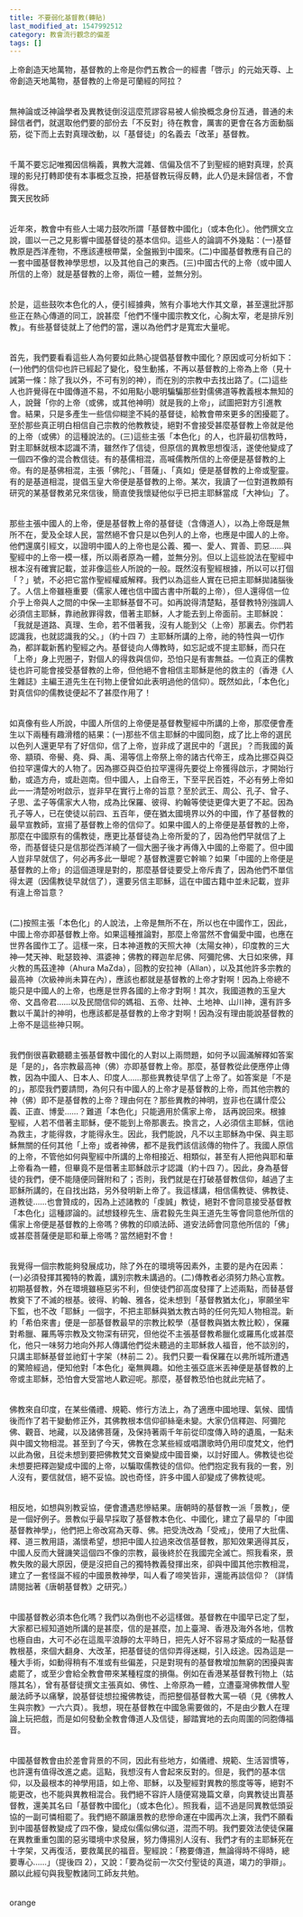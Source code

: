 ```yaml
---
title: 不要弱化基督教(轉貼)
last_modified_at: 1547992512
category: 教會流行觀念的偏差
tags: []
---
```


<p>上帝創造天地萬物，基督教的上帝是你們五教合一的經書「啓示」的元始天尊、上帝創造天地萬物，基督教的上帝是可蘭經的阿拉？<br/><br/><br/>無神論或泛神論學者及異教徒倒沒這麼荒謬容易被人偷換概念身份互通，普通的未歸信者們，就選取他們要的部份去「不反對」待在教會，厲害的更會在各方面動腦筋，從下而上去對真理改動，以「基督徒」的名義去「改革」基督教。<br/><br/><br/>千萬不要忘記唯獨因信稱義，異教大混雜、信偏及信不了到聖經的絕對真理，於真理的影兒打轉即使有本事概念互換，把基督教玩得反轉，此人仍是未歸信者，不會得救。<br/><!--more-->龔天民牧師<br/><br/><br/>近年來，教會中有些人士竭力鼓吹所謂「基督教中國化」（或本色化）。他們撰文立說，圖以一己之見影響中國基督徒的基本信仰。這些人的論調不外幾點：(一)基督教原是西洋產物，不應該連根帶葉，全盤搬到中國來。(二)中國基督教應有自己的一套中國基督教神學思想，以及其他自己的東西。(三)中國古代的上帝（或中國人所信的上帝）就是基督教的上帝，兩位一體，並無分別。 <br/><br/><br/>於是，這些鼓吹本色化的人，便引經據典，煞有介事地大作其文章，甚至還批評那些正在熱心傳道的同工，說甚麼「他們不懂中國宗教文化，心胸太窄，老是排斥別教」。有些基督徒就上了他們的當，還以為他們才是寬宏大量呢。<br/><br/><br/>首先，我們要看看這些人為何要如此熱心提倡基督教中國化？原因或可分析如下：(一)他們的信仰也許已經起了變化，發生動搖，不再以基督教的上帝為上帝（見十誡第一條：除了我以外，不可有別的神），而在別的宗教中去找出路了。(二)這些人也許覺得在中國傳道不易，不如用點小聰明騙騙那些對儒佛道等教義根本無知的人，說聲「你的上帝（或佛，或其他神明）就是我的上帝」，試圖把對方引進教會。結果，只是多產生一些信仰糊塗不純的基督徒，給教會帶來更多的困擾罷了。至於那些真正明白相信自己宗教的他教教徒，絕對不會接受甚麼基督教上帝就是他的上帝（或佛）的這種說法的。(三)這些主張「本色化」的人，也許最初信教時，對主耶穌就根本認識不清，雖然作了信徒，但原信的異教思想復活，遂使他變成了一個四不像的混合教信徒。有的基儒相混，高喊儒教所信的上帝便是基督教的上帝。有的是基佛相混，主張「佛陀」、「菩薩」、「真如」便是基督教的上帝或聖靈。有的是基道相混，提倡玉皇大帝便是基督教的上帝。某次，我讀了一位對道教頗有研究的某基督教弟兄來信後，簡直使我懷疑他似乎已把主耶穌當成「大神仙」了。 <br/><br/><br/>那些主張中國人的上帝，便是基督教上帝的基督徒（含傳道人），以為上帝既是無所不在，愛及全球人民，當然絕不會只是以色列人的上帝，也應是中國人的上帝。他們還廣引經文，以證明中國人的上帝也是公義、獨一、愛人、賞善、罰惡……與聖經中的上帝一模一樣，所以兩者原為一體，並無分別。但以上這些說法在聖經中根本沒有確實記載，並非像這些人所說的一般。既然沒有聖經根據，所以可以打個「？」號，不必把它當作聖經權威解釋。我們以為這些人實在已把主耶穌拋諸腦後了。人信上帝雖極重要（儒家人確也信中國古書中所載的上帝），但人還得信一位介乎上帝與人之間的中保––主耶穌基督不可。如再說得清楚點，基督教特別強調人必須信主耶穌，靠祂赦罪得救，借著主耶穌，人才能去到上帝面前。主耶穌說：「我就是道路、真理、生命，若不借著我，沒有人能到父（上帝）那裏去。你們若認識我，也就認識我的父。」（約十四 7）主耶穌所講的上帝，祂的特性與一切作為，都詳載新舊約聖經之內。基督徒向人傳教時，如忘記或不提主耶穌，而只在「上帝」身上兜圈子，對個人的得救與信仰，恐怕只是有害無益。一位真正的儒教徒也許可能會接受基督教的上帝，但他絕不會相信主耶穌是他的救主的（香港《人生雜誌》主編王道先生在刊物上便曾如此表明過他的信仰）。既然如此，「本色化」對真信仰的儒教徒便起不了甚麼作用了！ <br/><br/><br/>如真像有些人所說，中國人所信的上帝便是基督教聖經中所講的上帝，那麼便會產生以下兩種有趣滑稽的結果：(一)那些不信主耶穌的中國同胞，成了比上帝的選民以色列人還更早有了好信仰，信了上帝，豈非成了選民中的「選民」？而我國的黃帝、顓頊、帝嚳、堯、舜、禹、湯等信上帝祭上帝的諸古代帝王，成為比挪亞與亞伯拉罕還偉大的人物了。因為挪亞與亞伯拉罕還得先要從上帝獲得啟示，才開始行動，或造方舟，或赴迦南。但中國人，上自帝王，下至平民百姓，不必有勞上帝如此一一清楚吩咐啟示，豈非早在實行上帝的旨意？至於武王、周公、孔子、曾子、子思、孟子等儒家大人物，成為比保羅、彼得、約翰等使徒更偉大更了不起。因為孔子等人，已在使徒以前四、五百年，便在猶太國境界以外的中國，作了基督教的最早宣教師，宣揚了基督教上帝的信仰了。如果中國人的上帝便是基督教的上帝，那麼在中國原有的儒教徒，應更比基督徒為上帝所愛的了，因為他們早就信了上帝，而基督徒只是信那從西洋繞了一個大圈子後才再傳入中國的上帝罷了。但中國人豈非早就信了，何必再多此一舉呢？基督教還要它幹嘛？如果「中國的上帝便是基督教的上帝」的這個道理是對的，那麼基督徒要受上帝斥責了，因為他們不單信得太遲（因儒教徒早就信了），還要另信主耶穌，這在中國古籍中並未記載，豈非有違上帝旨意？ <br/><br/><br/>(二)按照主張「本色化」的人說法，上帝是無所不在，所以也在中國作工，因此，中國上帝亦即基督教上帝。如果這種推論對，那麼上帝當然不會偏愛中國，也應在世界各國作工了。這樣一來，日本神道教的天照大神（太陽女神），印度教的三大神––梵天神、毗瑟笯神、濕婆神；佛教的釋迦牟尼佛、阿彌陀佛、大日如來佛，拜火教的馬茲達神（Ahura MaZda），回教的安拉神（Allan），以及其他許多宗教的最高神（次級神尚未算在內），應該也都就是基督教的上帝才對啊！因為上帝總不能只是中國人的上帝，也應是世界各國的上帝才對啊！其次，我國道教的玉皇大帝、文昌帝君……以及民間信仰的媽祖、五帝、灶神、土地神、山川神，還有許多數以千萬計的神明，也應該都是基督教的上帝才對啊！因為沒有理由能說基督教的上帝不是這些神只啊。 <br/><br/><br/>我們倒很喜歡聽聽主張基督教中國化的人對以上兩問題，如何予以圓滿解釋如答案是「是的」，各宗教最高神（佛）亦即基督教上帝。那麼，基督教從此便應停止傳教，因為中國人、日本人、印度人……那些異教徒早信了上帝了。如答案是「不是的」，那麼我們要請問，為何只有中國人的上帝才是基督教的上帝，而其他宗教的神（佛）即不是基督教的上帝？理由何在？那些異教的神明，豈非也在講什麼公義、正直、博愛……？難道「本色化」只能適用於儒家上帝， 話再說回來。根據聖經，人若不借著主耶穌，便不能到上帝那裹去。換言之，人必須信主耶穌，信祂為救主，才能得救，才能得永生。因此，我們能說，凡不以主耶穌為中保、與主耶穌無關的任何其他「上帝」或者神佛，都不是我們該信該傳的物件了。我國人原信的上帝，不管他如何與聖經中所講的上帝相接近、相類似，甚至有人把他與耶和華上帝看為一體，但畢竟不是借著主耶穌啟示才認識（約十四 7）。因此，身為基督徒的我們，便不能隨便同聲附和了；否則，我們就是在打破基督教信仰，越過了主耶穌所講的，在自找出路，另外發明新上帝了。我這樣講，相信儒教徒、佛教徒、道教徒……也會贊成的，因為上述諸教的「虔誠」教徒，絕對不會同意接受基督教「本色化」這種謬論的。試想錢穆先生、唐君毅先生與王道先生等會同意他所信的儒家上帝便是基督教的上帝嗎？佛教的印順法師、道安法師會同意他所信的「佛」或甚麼菩薩便是耶和華上帝嗎？當然絕對不會！ <br/><br/><br/>我覺得一個宗教能夠發展成功，除了外在的環境等因素外，主要的是內在因素：(一)必須發揮其獨特的教義，講別宗教未講過的。(二)傳教者必須努力熱心宣教。初期基督教，外在環境雖極惡劣不利，但使徒們卻高度發揮了上述兩點，而替基督教奠下了不滅的根基。彼得、約翰、雅各，從未想到「基督教猶太化」，寧願坐牢下監，也不改「耶穌」一個字，不把主耶穌與猶太教古時的任何先知人物相混。新約「希伯來書」便是一部基督教最早的宗教比較學（基督教與猶太教比較），保羅對希臘、羅馬等宗教及文物深有研究，但他從不主張基督教希臘化或羅馬化或甚麼化，他只一味努力地向外邦人傳講他們從未聽過的主耶穌救人福音，他不談別的，只講主耶穌基督並祂釘十字架（林前二 2）。我們只要一看保羅在以弗所城所遭遇的驚險經過，便知他對「本色化」毫無興趣。如他主張亞底米丟神便是基督教的上帝或主耶穌，恐怕會大受當地人歡迎呢。那麼，基督教恐怕也就此完結了。 <br/><br/><br/>佛教來自印度，在某些儀禮、規範、修行方法上，為了適應中國地理、氣候、國情後而作了若干變動修正外，其佛教根本信仰卻絲毫未變。大家仍信釋迦、阿彌陀佛、觀音、地藏，以及諸佛菩薩，及保持著兩千年前從印度傳入時的遺風，一點未與中國文物相混。甚至到了今天，佛教在念某些經或唱讚歌時仍用印度梵文，他們以此為傲，且從未想到要把佛教梵文音樂變成中國音樂，以討好國人。佛教徒也從未想要把釋迦變成中國的上帝，以騙取儒教徒的信仰。他們抱定我有我的一套，別人沒有，要信就信，絕不妥協。說也奇怪，許多中國人卻變成了佛教徒呢。<br/><br/><br/>相反地，如想與別教妥協，便會遭遇悲慘結果。唐朝時的基督教一派「景教」，便是一個好例子。景教似乎最早採取了基督教本色化、中國化，建立了最早的「中國基督教神學」，他們把上帝改寫為天尊、佛。把受洗改為「受戒」，使用了大批儒、釋、道三教用語，滿懷希望，想把中國人拉過來改信基督教，那知效果適得其反，中國人反而大聲譏笑這個四不像的宗教，最後終於在我國完全滅亡。照我看來，景教失敗的最大原因，便是沒把自己的獨特教義發揮出來，卻與中國其他宗教相混，建立了一套怪誕不經的中國景教神學，叫人看了啼笑皆非，還能再談信仰？（詳情請閱拙著《唐朝基督教》之研究。）<br/><br/> <br/>中國基督教必須本色化嗎？我們以為倒也不必這樣做。基督教在中國早已定了型，大家都已經知道她所講的是甚麼，信的是甚麼，加上臺灣、香港及海外各地，信教也極自由，大可不必在這風平浪靜的太平時日，把先人好不容易才築成的一點基督教根基，來個大翻身、大改革，把基督徒的信仰弄得迷糊，引入歧途。因為這是一種大手術，如動得稍有不准或有些偏差，只是對現有的基督教增加無窮的困擾與害處罷了，或至少會給全教會帶來某種程度的損傷。例如在香港某基督教刊物上（姑隱其名），曾有基督徒撰文主張真如、佛性、上帝原為一體，立遭臺灣佛教僧人聖嚴法師予以痛擊，說基督徒想拉攏佛教徒，而把整個基督教大罵一頓（見《佛教人生與宗教》一六六頁）。我想，現在基督教在中國急需要做的，不是由少數人在理論上玩把戲，而是如何發動全教會傳道人及信徒，腳踏實地的去向周圍的同胞傳福音。 <br/><br/><br/>中國基督教會由於差會背景的不同，因此有些地方，如儀禮、規範、生活習慣等，也許還有值得改進之處。這點，我想沒有人會起來反對的。但是，我們的基本信仰，以及最根本的神學用語，如上帝、耶穌，以及聖經對異教的態度等等，絕對不能更改，也不能與異教相混合。我們絕不容許人隨便寫幾篇文章，向異教徒出賣基督教，還美其名曰「基督教中國化」（或本色化）。照我看，這不過是同異教低頭妥協的一副可憐相罷了。我們絕不願讓景教的悲慘命運在中國再次上演，我們不願看到中國基督教變成了四不像，變成似儒似佛似道，混而不明。我們要效法使徒保羅在異教重重包圍的惡劣環境中求發展，努力傳揚別人沒有、我們才有的主耶穌死在十字架，又再復活，要救萬民的福音。聖經說：「務要傳道，無論得時不得時，總要專心……」（提後四 2），又說：「要為從前一次交付聖徒的真道，竭力的爭辯」。願以此經句與我聖教諸同工師友共勉。 <br/><br/><br/>orange<br/>
</p>
